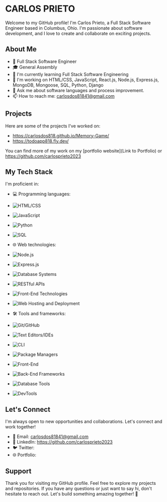 # CARLOS PRIETO



Welcome to my GitHub profile! I'm Carlos Prieto, a Full Stack Software Engineer based in Columbus, Ohio. I'm passionate about software development, and I love to create and collaborate on exciting projects.

## About Me

- 💼 Full Stack Software Engineer
- 🎓 General Assembly
- 🌱 I'm currently learning Full Stack Software Engineering
- 🔭 I'm working on HTML/CSS, JavaScript, React.js, Node.js, Express.js, MongoDB, Mongoose, SQL, Python, Django
- 💬 Ask me about software languages and process improvement.
- 📫 How to reach me: carlosdos81841@gmail.com

## Projects

Here are some of the projects I've worked on:

- https://carlosdos818.github.io/Memory-Game/
- https://todoapp818.fly.dev/


You can find more of my work on my [portfolio website](Link to Portfolio) or https://github.com/carlosprieto2023

## My Tech Stack

I'm proficient in:

- 💻 Programming languages:
- ![HTML/CSS](https://img.shields.io/badge/HTML%2FCSS-blue?logo=html5&logoColor=white)
- ![JavaScript](https://img.shields.io/badge/JavaScript-yellow?logo=javascript&logoColor=white)
- ![Python](https://img.shields.io/badge/Python-green?logo=python&logoColor=white)
- ![SQL](https://img.shields.io/badge/SQL-orange?logo=mysql&logoColor=white)



- 🌐 Web technologies:
- ![Node.js](https://img.shields.io/badge/Node.js-brightgreen?logo=node.js&logoColor=white)
- ![Express.js](https://img.shields.io/badge/Express.js-yellow?logo=express&logoColor=white)
- ![Database Systems](https://img.shields.io/badge/Database%20Systems-blue?logo=mysql&logoColor=white)
- ![RESTful APIs](https://img.shields.io/badge/RESTful%20APIs-orange?logo=rest&logoColor=white)
- ![Front-End Technologies](https://img.shields.io/badge/Front--End%20Technologies-lightblue)
- ![Web Hosting and Deployment](https://img.shields.io/badge/Web%20Hosting%20%26%20Deployment-purple)


- 🛠️ Tools and frameworks:
- ![Git/GitHub](https://img.shields.io/badge/Git%2FGitHub-black?logo=github)
- ![Text Editors/IDEs](https://img.shields.io/badge/Text%20Editors%2FIDEs-blue?logo=visualstudiocode)
- ![CLI](https://img.shields.io/badge/CLI-black?logo=powershell)
- ![Package Managers](https://img.shields.io/badge/Package%20Managers-brown?logo=npm)
- ![Front-End](https://img.shields.io/badge/Front--End%20Libraries%20and%20Frameworks-teal?logo=html5)
- ![Back-End Frameworks](https://img.shields.io/badge/Back--End%20Frameworks-green?logo=express)
- ![Database Tools](https://img.shields.io/badge/Database%20Management%20Tools-blueviolet?logo=mysql)
- ![DevTools](https://img.shields.io/badge/Web%20Development%20DevTools-orange?logo=chrome)


## Let's Connect

I'm always open to new opportunities and collaborations. Let's connect and work together!

- 📧 Email: carlosdos81841@gmail.com
- 👔 LinkedIn: https://github.com/carlosprieto2023
- 🐦 Twitter: 
- 🌐 Portfolio: 

## Support

Thank you for visiting my GitHub profile. Feel free to explore my projects and repositories. If you have any questions or just want to say hi, don't hesitate to reach out. Let's build something amazing together! 🚀

